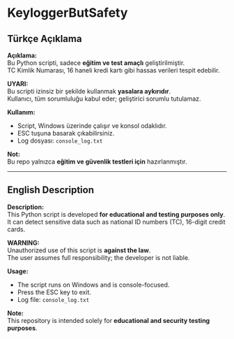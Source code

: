 # KeyloggerButSafety

## Türkçe Açıklama

**Açıklama:**  
Bu Python scripti, sadece **eğitim ve test amaçlı** geliştirilmiştir.  
TC Kimlik Numarası, 16 haneli kredi kartı gibi hassas verileri tespit edebilir.  

**UYARI:**  
Bu scripti izinsiz bir şekilde kullanmak **yasalara aykırıdır**.  
Kullanıcı, tüm sorumluluğu kabul eder; geliştirici sorumlu tutulamaz.  

**Kullanım:**  
- Script, Windows üzerinde çalışır ve konsol odaklıdır.  
- ESC tuşuna basarak çıkabilirsiniz.  
- Log dosyası: `console_log.txt`  

**Not:**  
Bu repo yalnızca **eğitim ve güvenlik testleri için** hazırlanmıştır.

---

## English Description

**Description:**  
This Python script is developed **for educational and testing purposes only**.  
It can detect sensitive data such as national ID numbers (TC), 16-digit credit cards.

**WARNING:**  
Unauthorized use of this script is **against the law**.  
The user assumes full responsibility; the developer is not liable.  

**Usage:**  
- The script runs on Windows and is console-focused.  
- Press the ESC key to exit.  
- Log file: `console_log.txt`  

**Note:**  
This repository is intended solely for **educational and security testing purposes**.
